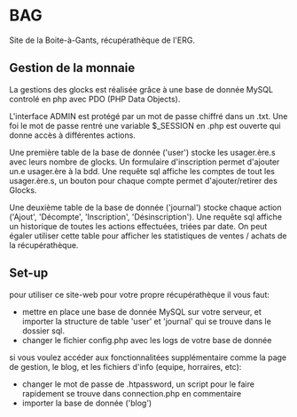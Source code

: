 # BAG

Site de la Boite-à-Gants, récupérathèque de l'ERG.

## Gestion de la monnaie

La gestions des glocks est réalisée grâce à une base de donnée MySQL controlé en php avec PDO (PHP Data Objects).

L'interface ADMIN est protégé par un mot de passe chiffré dans un .txt. 
Une foi le mot de passe rentré une variable $_SESSION en .php est ouverte qui donne accès à différentes actions.

Une première table de la base de donnée ('user') stocke les usager.ère.s avec leurs nombre de glocks.
Un formulaire d'inscription permet d'ajouter un.e usager.ère à la bdd.
Une requête sql affiche les comptes de tout les usager.ère.s, un bouton pour chaque compte permet d'ajouter/retirer des Glocks.

Une deuxième table de la base de donnée ('journal') stocke chaque action ('Ajout', 'Décompte', 'Inscription', 'Désinscription').
Une requête sql affiche un historique de toutes les actions effectuées, triées par date.
On peut égaler utiliser cette table pour afficher les statistiques de ventes / achats de la récupérathèque.

## Set-up

pour utiliser ce site-web pour votre propre récupérathèque il vous faut:
* mettre en place une base de donnée MySQL sur votre serveur, et importer la structure de table 'user' et 'journal' qui se trouve dans le dossier sql.
* changer le fichier config.php avec les logs de votre base de donnée

si vous voulez accéder aux fonctionnalitées supplémentaire comme la page de gestion, le blog, et les fichiers d'info (equipe, horraires, etc):
* changer le mot de passe de .htpassword, un script pour le faire rapidement se trouve dans connection.php en commentaire
* importer la base de donnée ('blog')
